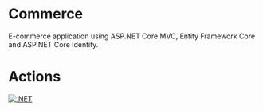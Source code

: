 # Commerce
E-commerce application using ASP.NET Core MVC, Entity Framework Core and ASP.NET Core Identity.
# Actions
[![.NET](https://github.com/gabriel-rodriguezcastellini/Commerce/actions/workflows/dotnet.yml/badge.svg?branch=master)](https://github.com/gabriel-rodriguezcastellini/Commerce/actions/workflows/dotnet.yml)
